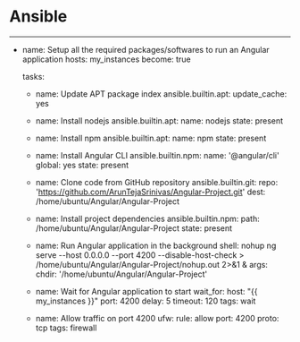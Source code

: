 # Ansible
---
- name: Setup all the required packages/softwares to run an Angular application
  hosts: my_instances
  become: true

  tasks:
    - name: Update APT package index
      ansible.builtin.apt:
        update_cache: yes

    - name: Install nodejs
      ansible.builtin.apt:
        name: nodejs
        state: present

    - name: Install npm
      ansible.builtin.apt:
        name: npm
        state: present

    - name: Install Angular CLI
      ansible.builtin.npm:
        name: '@angular/cli'
        global: yes
        state: present

    - name: Clone code from GitHub repository
      ansible.builtin.git:
        repo: 'https://github.com/ArunTejaSrinivas/Angular-Project.git'
        dest: /home/ubuntu/Angular/Angular-Project

    - name: Install project dependencies
      ansible.builtin.npm:
        path: /home/ubuntu/Angular/Angular-Project
        state: present

    - name: Run Angular application in the background
      shell: nohup ng serve --host 0.0.0.0 --port 4200 --disable-host-check > /home/ubuntu/Angular/Angular-Project/nohup.out 2>&1 &
      args:
        chdir: '/home/ubuntu/Angular/Angular-Project'

    - name: Wait for Angular application to start
      wait_for:
        host: "{{ my_instances }}"
        port: 4200
        delay: 5
        timeout: 120
      tags: wait

    - name: Allow traffic on port 4200
      ufw:
        rule: allow
        port: 4200
        proto: tcp
      tags: firewall
